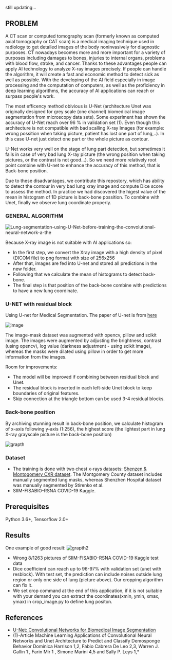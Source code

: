 still updating...
### 
## PROBLEM
A CT scan or computed tomography scan (formerly known as computed axial tomography or CAT scan) is a medical imaging technique used in radiology to get detailed images of the body noninvasively for diagnostic purposes. CT nowadays becomes more and more important for a variety of purposes including damages to bones, injuries to internal organs, problems with blood flow, stroke, and cancer. Thanks to these advantages people can apply AI technology to analyze X-ray images precisely. If people can handle the algorithm,  it will create a fast and economic method to detect sick as well as possible. With the developing of the AI field especially in image processing and the computation of computers, as well as the proficiency in deep learning algorithms, the accuracy of AI applications can reach or surpass people's work.

The most efficency method obivious is U-Net (architecture Unet was originally designed for grey scale (one channel) biomedical image segmentation from microscopy
data sets). Some experiment has shown the accuracy of U-Net reach over 96 % in validation set (1). Even though this architecture is not compatible with bad scalling X-ray Images (for example: wrong possition when taking picture, patient has lost one part of lung,..). In this case U-net just detect one part or the whole picture as contour.

U-Net works very well on the stage of lung part detection, but sometimes it fails in case of very bad lung X-ray picture (the wrong position when taking pictures, or the contrast is not good...). So we need more relatively root point combine with U-net to enhance the accuracy of this method, that is Back-bone position.

Due to these disadvantages, we contribute this repostory, which has ability to detect the contour in very bad lung xray image and compute Dice score to assess the method. In practice we had discovered the higest value of the mean in histogram of 1D picture is back-bone possition. To combine with Unet, finally we observe lung coordinate properly.
### GENERAL ALGORITHM
![Lung-segmentation-using-U-Net-before-training-the-convolutional-neural-network-a-the](https://user-images.githubusercontent.com/45206333/142722675-12e401d1-522c-4fa0-a111-2f057dba0f6f.png)

Because X-ray image is not suitable with AI applications so:
* In the first step, we convert the Xray image with a high density of pixel (DICOM file) to png format with size of 256x256
* After that, images are fed into U-net and stored all predictions in the new folder.
* Following that we calculate the mean of histograms to detect back-bone.
* The final step is that position of the back-bone combine with predictions to have a new lung coordinate.

### U-NET with residual block
Using U-net for Medical Segmentation.
The paper of U-net is from [here](https://arxiv.org/pdf/1505.04597.pdf)

![image](https://user-images.githubusercontent.com/33461503/122873769-5e735200-d35c-11eb-9c03-ec3099519c9d.png)


The image-mask dataset was augmented with opencv, pillow and scikit image. The images were augmented by adjusting the brightness, contrast (using opencv), log value (darkness adjustment - using scikit image), whereas the masks were dilated using pillow in order to get more information from the images.

Room for improvements:
* The model will be improved if combining between residual block and Unet. 
* The residual block is inserted in each left-side Unet block to keep boundaries of original features.
* Skip connection at the triangle bottom can be used 3-4 residual blocks.

### Back-bone position

By archiving stunning result in back-bone position, we calculate histogram of x-axis following y-axis (1:256), the highest score (the lightest part in lung X-ray grayscale picture is the back-bone position)


![grapth](https://user-images.githubusercontent.com/45206333/142733609-ea0ab76b-f8dc-442f-99e3-7bb574b0898a.png)


### Dataset
* The training is done with two chest x-rays datasets: [Shenzen & Montogomery CXR dataset](https://lhncbc.nlm.nih.gov/LHC-downloads/downloads.html#tuberculosis-image-data-sets). The Montgomery County dataset includes manually segmented lung masks, whereas Shenzhen Hospital dataset was manually segmented by Stirenko et al. 
* SIIM-FISABIO-RSNA COVID-19 Kaggle.

## Prerequisites
Python 3.6+, Tensorflow 2.0+

## Results
One example of good result:
![grapth2](https://user-images.githubusercontent.com/45206333/142734031-7529f01f-6a61-4211-be72-e378c8922ea7.png)


* Wrong 8/1263 pictures of SIIM-FISABIO-RSNA COVID-19 Kaggle test data  
* Dice coefficient can reach up to 96-97% with validation set (unet with resblock). With test set, the prediction can include noises outside lung region or only one side of lung (picture above). Our cropping algorithm can fix it.
* We set crop command at the end of this application, if it is not suitable with your demand you can extract the coordinates(xmin, ymin, xmax, ymax) in crop_image.py to define lung positon.

## References
* [U-Net: Convolutional Networks for Biomedical Image Segmentation](https://arxiv.org/pdf/1505.04597.pdf)
* (1)-Article Machine Learning Applications of Convolutional Neural Networks and Unet Architecture to Predict and Classify Demosponge Behavior Dominica Harrison 1,2, Fabio Cabrera De Leo 2,3, Warren J. Gallin 1 , Farin Mir 1 , Simone Marini 4,5 and Sally P. Leys 1,*
